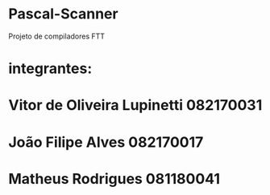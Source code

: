 # Pascal-Scanner
Projeto de compiladores FTT

# integrantes: 
# Vitor de Oliveira Lupinetti 082170031
# João Filipe Alves 082170017
# Matheus Rodrigues 081180041
